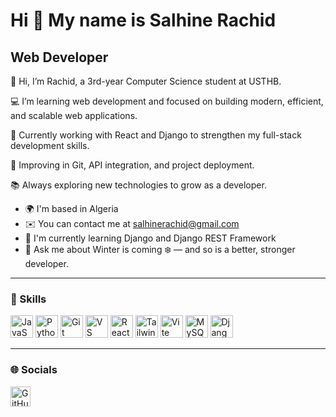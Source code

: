 Hi 👋 My name is Salhine Rachid
===============================

Web Developer
-------------

👋 Hi, I’m Rachid, a 3rd-year Computer Science student at USTHB.

💻 I’m learning web development and focused on building modern, efficient, and scalable web applications.

🧩 Currently working with React and Django to strengthen my full-stack development skills.

🚀 Improving in Git, API integration, and project deployment.

📚 Always exploring new technologies to grow as a developer.

* 🌍  I'm based in Algeria  
* ✉️  You can contact me at [salhinerachid@gmail.com](mailto:salhinerachid@gmail.com)  
* 🧠  I'm currently learning Django and Django REST Framework  
* 💬  Ask me about Winter is coming ❄️ — and so is a better, stronger developer.

---

### 🧰 Skills

<p align="left">
  <a href="https://developer.mozilla.org/en-US/docs/Web/JavaScript"><img src="https://cdn.jsdelivr.net/gh/devicons/devicon/icons/javascript/javascript-original.svg" width="36" height="36" alt="JavaScript" /></a>
  <a href="https://www.python.org/"><img src="https://cdn.jsdelivr.net/gh/devicons/devicon/icons/python/python-original.svg" width="36" height="36" alt="Python" /></a>
  <a href="https://git-scm.com/"><img src="https://cdn.jsdelivr.net/gh/devicons/devicon/icons/git/git-original.svg" width="36" height="36" alt="Git" /></a>
  <a href="https://code.visualstudio.com/"><img src="https://cdn.jsdelivr.net/gh/devicons/devicon/icons/vscode/vscode-original.svg" width="36" height="36" alt="VS Code" /></a>
  <a href="https://reactjs.org/"><img src="https://cdn.jsdelivr.net/gh/devicons/devicon/icons/react/react-original.svg" width="36" height="36" alt="React" /></a>
  <a href="https://tailwindcss.com/"><img src="https://cdn.jsdelivr.net/gh/devicons/devicon/icons/tailwindcss/tailwindcss-plain.svg" width="36" height="36" alt="TailwindCSS" /></a>
  <a href="https://vitejs.dev/"><img src="https://cdn.jsdelivr.net/gh/devicons/devicon/icons/vite/vite-original.svg" width="36" height="36" alt="Vite" /></a>
  <a href="https://www.mysql.com/"><img src="https://cdn.jsdelivr.net/gh/devicons/devicon/icons/mysql/mysql-original.svg" width="36" height="36" alt="MySQL" /></a>
  <a href="https://www.djangoproject.com/"><img src="https://cdn.jsdelivr.net/gh/devicons/devicon/icons/django/django-plain.svg" width="36" height="36" alt="Django" /></a>
</p>

---

### 🌐 Socials

<p align="left">
  <a href="https://github.com/SalhineRachid"><img src="https://cdn.jsdelivr.net/gh/devicons/devicon/icons/github/github-original.svg" width="32" height="32" alt="GitHub" /></a>
  <a href="https://www.linkedin.com/in/SalhineRachid"><img src="https://cdn.jsdelivr.net/gh/devicons/devicon/icons/linkedi
